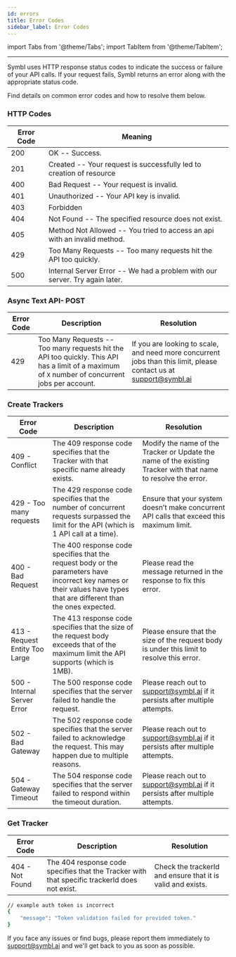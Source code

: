 ```yaml
---
id: errors
title: Error Codes
sidebar_label: Error Codes
---
```

import Tabs from '@theme/Tabs';
import TabItem from '@theme/TabItem';

---
Symbl uses HTTP response status codes to indicate the success or failure of your API calls. If your request fails, Symbl returns an error along with the appropriate status code.

Find details on common error codes and how to resolve them below.

### HTTP Codes

Error Code | Meaning
---------- | -------
200 | OK -- Success.
201 | Created -- Your request is successfully led to creation of resource
400 | Bad Request -- Your request is invalid.
401 | Unauthorized -- Your API key is invalid.
403 | Forbidden
404 | Not Found -- The specified resource does not exist.
405 | Method Not Allowed -- You tried to access an api with an invalid method.
429 | Too Many Requests -- Too many requests hit the API too quickly.
500 | Internal Server Error -- We had a problem with our server. Try again later.

### Async Text API- POST

Error Code | Description | Resolution
---------- | ------- | ---------
429 | Too Many Requests -- Too many requests hit the API too quickly. This API has a limit of a maximum of `X` number of concurrent jobs per account.| If you are looking to scale, and need more concurrent jobs than this limit, please contact us at support@symbl.ai


### Create Trackers 

Error Code | Description | Resolution
---------- | ------- | ---------
409 - Conflict | The 409 response code specifies that the Tracker with that specific name already exists. | Modify the name of the Tracker or Update the name of the existing Tracker with that name to resolve the error.
429 - Too many requests | The 429 response code specifies that the number of concurrent requests surpassed the limit for the API (which is 1 API call at a time). | Ensure that your system doesn’t make concurrent API calls that exceed this maximum limit.
400 - Bad Request | The 400 response code specifies that the request body or the parameters have incorrect key names or their values have types that are different than the ones expected. | Please read the message returned in the response to fix this error.
413 - Request Entity Too Large | The 413 response code specifies that the size of the request body exceeds that of the maximum limit the API supports (which is 1MB). | Please ensure that the size of the request body is under this limit to resolve this error.
500 - Internal Server Error | The 500 response code specifies that the server failed to handle the request.| Please reach out to support@symbl.ai if it persists after multiple attempts.
502 - Bad Gateway | The 502 response code specifies that the server failed to acknowledge the request. This may happen due to multiple reasons. | Please reach out to support@symbl.ai if it persists after multiple attempts.
504 - Gateway Timeout | The 504 response code specifies that the server failed to respond within the timeout duration. | Please reach out to support@symbl.ai if it persists after multiple attempts.


### Get Tracker

Error Code | Description | Resolution
---------- | ------- | ---------
404 - Not Found | The 404 response code specifies that the Tracker with that specific trackerId does not exist. | Check the trackerId and ensure that it is valid and exists.


```bash
// example auth token is incorrect
{
    "message": "Token validation failed for provided token."
}
```




<aside class="notice">
If you face any issues or find bugs, please report them immediately to <a href="mailto:support@symbl.ai?subject=Support%20Ticket">support@symbl.ai</a> and we'll get back to you as soon as possible.
</aside>

